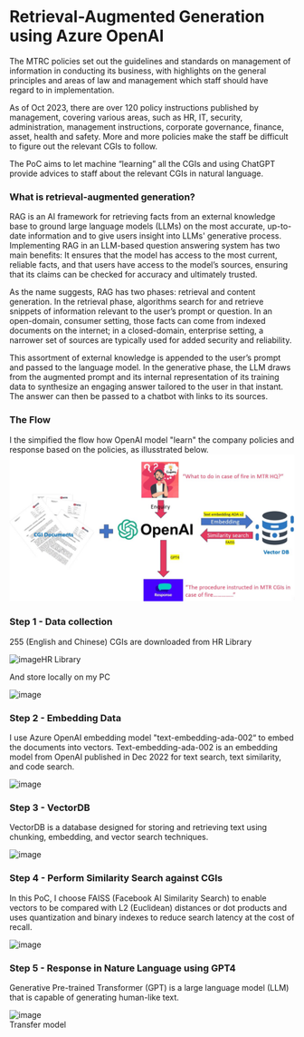 # Retrieval-Augmented Generation using Azure OpenAI

The MTRC policies set out the guidelines and standards on management of information in conducting its business, with highlights on the general principles and areas of law and management which staff should have regard to in implementation.

As of Oct 2023, there are over 120 policy instructions published by management, covering various areas, such as HR, IT, security, administration, management instructions, corporate governance, finance, asset, health and safety.  More and more policies make the staff  be difficult to figure out the relevant CGIs to follow.

The PoC aims to let machine “learning” all the CGIs and using ChatGPT provide advices to staff about the relevant CGIs in natural language.

### What is retrieval-augmented generation?
RAG is an AI framework for retrieving facts from an external knowledge base to ground large language models (LLMs) on the most accurate, up-to-date information and to give users insight into LLMs' generative process.  Implementing RAG in an LLM-based question answering system has two main benefits: It ensures that the model has access to the most current, reliable facts, and that users have access to the model’s sources, ensuring that its claims can be checked for accuracy and ultimately trusted.

As the name suggests, RAG has two phases: retrieval and content generation. In the retrieval phase, algorithms search for and retrieve snippets of information relevant to the user’s prompt or question. In an open-domain, consumer setting, those facts can come from indexed documents on the internet; in a closed-domain, enterprise setting, a narrower set of sources are typically used for added security and reliability.

This assortment of external knowledge is appended to the user’s prompt and passed to the language model. In the generative phase, the LLM draws from the augmented prompt and its internal representation of its training data to synthesize an engaging answer tailored to the user in that instant. The answer can then be passed to a chatbot with links to its sources.

### The Flow
I the simpified the flow how OpenAI model "learn" the company policies and response based on the policies, as illusstrated below.
![image](https://github.com/justinlaw360/RAG/blob/main/rag.jpg)

### Step 1 - Data collection
255 (English and Chinese) CGIs are downloaded from HR Library

![image](https://github.com/justinlaw360/RAG/assets/4946026/d0ec160b-c157-4ebf-9f20-0fd1322e1d74)HR Library

And store locally on my PC

![image](https://github.com/justinlaw360/RAG/assets/4946026/53c17c03-9c57-43a7-ad1a-33cae2bf5397)

### Step 2 - Embedding Data
I use Azure OpenAI embedding model "text-embedding-ada-002“ to embed the documents into vectors. Text-embedding-ada-002 is an embedding model from OpenAI published in Dec 2022 for text search, text similarity, and code search. 

![image](https://github.com/justinlaw360/RAG/assets/4946026/7220b306-aa0c-481b-9961-fccf88984ab1)

### Step 3 - VectorDB
VectorDB is a database designed for storing and retrieving text using chunking, embedding, and vector search techniques. 

![image](https://github.com/justinlaw360/RAG/assets/4946026/96edf610-f2ba-47f7-a940-284570f84d9c)

### Step 4 - Perform Similarity Search against CGIs
In this PoC, I choose FAISS (Facebook AI Similarity Search) to enable vectors to be compared with L2 (Euclidean) distances or dot products and uses quantization and binary indexes to reduce search latency at the cost of recall.

![image](https://github.com/justinlaw360/RAG/assets/4946026/c70144b1-3d03-4503-a64a-d6eb486e5c96)

### Step 5 - Response in Nature Language using GPT4
Generative Pre-trained Transformer (GPT) is a large language model (LLM) that is capable of generating human-like text.

![image](https://github.com/justinlaw360/RAG/assets/4946026/9cf31c9e-4819-4dd0-b438-b8fcb6eaac97)
<br>Transfer model









